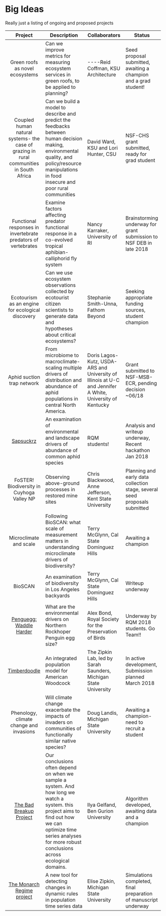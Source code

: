 # Big Ideas
Really just a listing of ongoing and proposed projects

| Project       |Description         | Collaborators | Status|
|:-------------:|-------------| -----| -----|
|Green roofs as novel ecosystems| Can we improve metrics for measuring ecosystem services in green roofs, to be applied to planning?| ----Reid Coffman, KSU Architecture| Seed proposal submitted, awaiting a champion and a grad student!|
|Coupled human natural systems- the case of grazing in rural communities in South Africa|Can we build a model to describe and predict the feedbacks between human decision making, environmental quality, and policy/resource manipulations in food insecure and poor rural communities | David Ward, KSU and Lori Hunter, CSU| NSF-CHS grant submitted, ready for  grad student|
| Functional responses in invertebrate predators of vertebrates       |Examine factors affecting predator functional response in a co-evolved tropical aphibian-calliphorid fly system      | Nancy Karraker, University of RI| Brainstorming underway for grant submission to NSF DEB in late 2018|
|Ecotourism as an engine for ecological discovery    | Can we use ecosystem observations collected by ecotourist citizen scientists to generate data and hypotheses about critical ecosystems? | Stephanie Smith-Unna, Fathom Beyond |Seeking appropriate funding sources, student champion |
|Aphid suction trap network     | From microbiome to macroclimate- scaling multiple drivers of distribution and abundance of aphid populations in central North America.  | Doris Lagos-Kutz, USDA-ARS and University of Illinois at U-C and Jennifer A White, University of Kentucky| Grant submitted to NSF-MSB-ECR, pending decision ~06/18|
|[Sapsuckrz](https://github.com/ReproducibleQM/sapsuckRz)     | An examination of environmental and landscape drivers of abundance of common aphid species| RQM students! |Analysis and writeup underway, Recent hackathon Jan 2018|
|FoSTER! Biodiversity in Cuyhoga Valley NP     | Observing above-ground processes in restored mine sites| Chris Blackwood, Anne Jefferson, Kent State University | Planning and early data collection stage, several seed proposals submitted |
|Microclimate and scale      | Following BioSCAN:  what scale of measurement matters in understanding microclimate drivers of biodiversity? | Terry McGlynn, Cal State Dominguez Hills |Awaiting a champion |
|BioSCAN     | An examination of biodiversity in Los Angeles backyards | Terry McGlynn, Cal State Dominguez Hills | Writeup underway |
|[Penguegg: Waddle Harder](https://github.com/ReproducibleQM/waddle_harder)     | What are the environmental drivers on Northern Rockhoper Penguin egg size? | Alex Bond, Royal Society for the Preservation of Birds | Underway by RQM 2018 students. Go Team!!|
|[Timberdoodle](https://github.com/zipkinlab/timberdoodle)   | An integrated population model for American Woodcock| The Zipkin Lab, led by Sarah Saunders, Michigan State University |In active development, Submission planned March 2018|
|Phenology, climate change and invasions     | Will climate change exacerbate the impacts of invaders on communities of functionally similar native species? | Doug Landis, Michigan State University | Awaiting a champion- need to recruit a student |
|[The Bad Breakup Project](https://github.com/cbahlai/bad_breakup)    |Our conclusions often depend on when we sample a system. And how long we watch a system. this project aims to find out how we can optimize time series analyses for more robust conclusions across ecological domains. | Ilya Gelfand, Ben Gurion University | Algorithm developed, awaiting data and a champion|
|[The Monarch Regime project](https://github.com/cbahlai/monarch_regime)      | A new tool for detecting changes in dynamic rules in population time series data | Elise Zipkin, Michigan State University | Simulations completed, final preparation of manuscript underway|
